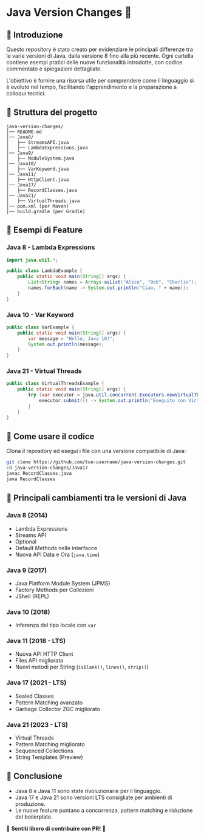 # Java Version Changes 🚀

## 📌 Introduzione
Questo repository è stato creato per evidenziare le principali differenze tra le varie versioni di Java, dalla versione 8 fino alla più recente. Ogni cartella contiene esempi pratici delle nuove funzionalità introdotte, con codice commentato e spiegazioni dettagliate.

L'obiettivo è fornire una risorsa utile per comprendere come il linguaggio si è evoluto nel tempo, facilitando l'apprendimento e la preparazione a colloqui tecnici.

## 📌 Struttura del progetto
```
java-version-changes/
│── README.md
│── Java8/
│   ├── StreamsAPI.java
│   ├── LambdaExpressions.java
│── Java9/
│   ├── ModuleSystem.java
│── Java10/
│   ├── VarKeyword.java
│── Java11/
│   ├── HttpClient.java
│── Java17/
│   ├── RecordClasses.java
│── Java21/
│   ├── VirtualThreads.java
│── pom.xml (per Maven)
│── build.gradle (per Gradle)
```

## 🚀 Esempi di Feature

### Java 8 - Lambda Expressions
```java
import java.util.*;

public class LambdaExample {
    public static void main(String[] args) {
        List<String> names = Arrays.asList("Alice", "Bob", "Charlie");
        names.forEach(name -> System.out.println("Ciao, " + name));
    }
}
```

### Java 10 - Var Keyword
```java
public class VarExample {
    public static void main(String[] args) {
        var message = "Hello, Java 10!";
        System.out.println(message);
    }
}
```

### Java 21 - Virtual Threads
```java
public class VirtualThreadsExample {
    public static void main(String[] args) {
        try (var executor = java.util.concurrent.Executors.newVirtualThreadPerTaskExecutor()) {
            executor.submit(() -> System.out.println("Eseguito con Virtual Thread!"));
        }
    }
}
```

## 🔧 Come usare il codice

Clona il repository ed esegui i file con una versione compatibile di Java:
```bash
git clone https://github.com/tuo-username/java-version-changes.git
cd java-version-changes/Java17
javac RecordClasses.java
java RecordClasses
```

## 📜 Principali cambiamenti tra le versioni di Java

### Java 8 (2014)
- Lambda Expressions
- Streams API
- Optional
- Default Methods nelle interfacce
- Nuova API Data e Ora (`java.time`)

### Java 9 (2017)
- Java Platform Module System (JPMS)
- Factory Methods per Collezioni
- JShell (REPL)

### Java 10 (2018)
- Inferenza del tipo locale con `var`

### Java 11 (2018 - LTS)
- Nuova API HTTP Client
- Files API migliorata
- Nuovi metodi per String (`isBlank()`, `lines()`, `strip()`)

### Java 17 (2021 - LTS)
- Sealed Classes
- Pattern Matching avanzato
- Garbage Collector ZGC migliorato

### Java 21 (2023 - LTS)
- Virtual Threads
- Pattern Matching migliorato
- Sequenced Collections
- String Templates (Preview)

## 🔮 Conclusione
- Java 8 e Java 11 sono state rivoluzionarie per il linguaggio.
- Java 17 e Java 21 sono versioni LTS consigliate per ambienti di produzione.
- Le nuove feature puntano a concorrenza, pattern matching e riduzione del boilerplate.

📌 **Sentiti libero di contribuire con PR!** 🚀
